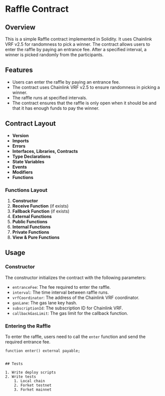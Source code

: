 # Raffle Contract

## Overview

This is a simple Raffle contract implemented in Solidity. It uses Chainlink VRF v2.5 for randomness to pick a winner. The contract allows users to enter the raffle by paying an entrance fee. After a specified interval, a winner is picked randomly from the participants.

## Features

- Users can enter the raffle by paying an entrance fee.
- The contract uses Chainlink VRF v2.5 to ensure randomness in picking a winner.
- The raffle runs at specified intervals.
- The contract ensures that the raffle is only open when it should be and that it has enough funds to pay the winner.

## Contract Layout

- **Version**
- **Imports**
- **Errors**
- **Interfaces, Libraries, Contracts**
- **Type Declarations**
- **State Variables**
- **Events**
- **Modifiers**
- **Functions**

### Functions Layout

1. **Constructor**
2. **Receive Function** (if exists)
3. **Fallback Function** (if exists)
4. **External Functions**
5. **Public Functions**
6. **Internal Functions**
7. **Private Functions**
8. **View & Pure Functions**

## Usage

### Constructor

The constructor initializes the contract with the following parameters:

- `entranceFee`: The fee required to enter the raffle.
- `interval`: The time interval between raffle runs.
- `vrfCoordinator`: The address of the Chainlink VRF coordinator.
- `gasLane`: The gas lane key hash.
- `subscriptionId`: The subscription ID for Chainlink VRF.
- `callbackGasLimit`: The gas limit for the callback function.

### Entering the Raffle

To enter the raffle, users need to call the `enter` function and send the required entrance fee.

```solidity
function enter() external payable;


## Tests

1. Write deploy scripts
2. Write tests
    1. Local chain
    2. Forket testnet
    3. Forket mainnet